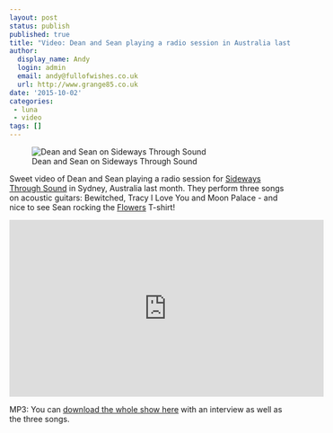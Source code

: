 ```yaml
---
layout: post
status: publish
published: true
title: "Video: Dean and Sean playing a radio session in Australia last month"
author:
  display_name: Andy
  login: admin
  email: andy@fullofwishes.co.uk
  url: http://www.grange85.co.uk
date: '2015-10-02'
categories:
 - luna
 - video
tags: []
---
```

<figure class="caption aligncenter"><img src="https://media.fullofwishes.co.uk/02-luna/photos/2015-09-30-luna-sideways-through-sound.jpg" alt="Dean and Sean on Sideways Through Sound" /><figcaption class="caption-text">Dean and Sean on Sideways Through Sound</figcaption></figure>

Sweet video of Dean and Sean playing a radio session for <a href="http://www.2ser.com/programs/88-seconds-in-a-delorean/item/18313-sideways-through-sound-presents-luna-live-in-session-30-09-2015">Sideways Through Sound</a> in Sydney, Australia last month. They perform three songs on acoustic guitars: Bewitched, Tracy I Love You and Moon Palace - and nice to see Sean rocking the <a href="https://www.facebook.com/flowersdomusic?fref=ts">Flowers</a> T-shirt!
<iframe width="560" height="315" src="https://www.youtube-nocookie.com/embed/7ikSby1REZ4" frameborder="0" allowfullscreen></iframe>

MP3: You can <a href="http://www.2ser.com//images/podcasts/Sideways-through-sound/Sessions/Luna%20Live%20in%20Session%2030-09-2015.mp3">download the whole show here</a> with an interview as well as the three songs.
